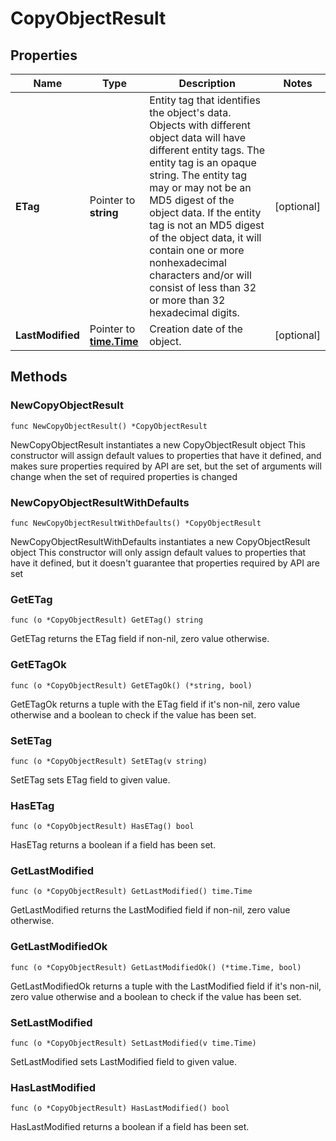 # CopyObjectResult

## Properties

|Name | Type | Description | Notes|
|------------ | ------------- | ------------- | -------------|
|**ETag** | Pointer to **string** | Entity tag that identifies the object&#39;s data. Objects with different object data will have different entity tags. The entity tag is an opaque string. The entity tag may or may not be an MD5 digest of the object data. If the entity tag is not an MD5 digest of the object data, it will contain one or more nonhexadecimal characters and/or will consist of less than 32 or more than 32 hexadecimal digits.  | [optional] |
|**LastModified** | Pointer to [**time.Time**](time.Time.md) | Creation date of the object. | [optional] |

## Methods

### NewCopyObjectResult

`func NewCopyObjectResult() *CopyObjectResult`

NewCopyObjectResult instantiates a new CopyObjectResult object
This constructor will assign default values to properties that have it defined,
and makes sure properties required by API are set, but the set of arguments
will change when the set of required properties is changed

### NewCopyObjectResultWithDefaults

`func NewCopyObjectResultWithDefaults() *CopyObjectResult`

NewCopyObjectResultWithDefaults instantiates a new CopyObjectResult object
This constructor will only assign default values to properties that have it defined,
but it doesn't guarantee that properties required by API are set

### GetETag

`func (o *CopyObjectResult) GetETag() string`

GetETag returns the ETag field if non-nil, zero value otherwise.

### GetETagOk

`func (o *CopyObjectResult) GetETagOk() (*string, bool)`

GetETagOk returns a tuple with the ETag field if it's non-nil, zero value otherwise
and a boolean to check if the value has been set.

### SetETag

`func (o *CopyObjectResult) SetETag(v string)`

SetETag sets ETag field to given value.

### HasETag

`func (o *CopyObjectResult) HasETag() bool`

HasETag returns a boolean if a field has been set.

### GetLastModified

`func (o *CopyObjectResult) GetLastModified() time.Time`

GetLastModified returns the LastModified field if non-nil, zero value otherwise.

### GetLastModifiedOk

`func (o *CopyObjectResult) GetLastModifiedOk() (*time.Time, bool)`

GetLastModifiedOk returns a tuple with the LastModified field if it's non-nil, zero value otherwise
and a boolean to check if the value has been set.

### SetLastModified

`func (o *CopyObjectResult) SetLastModified(v time.Time)`

SetLastModified sets LastModified field to given value.

### HasLastModified

`func (o *CopyObjectResult) HasLastModified() bool`

HasLastModified returns a boolean if a field has been set.


